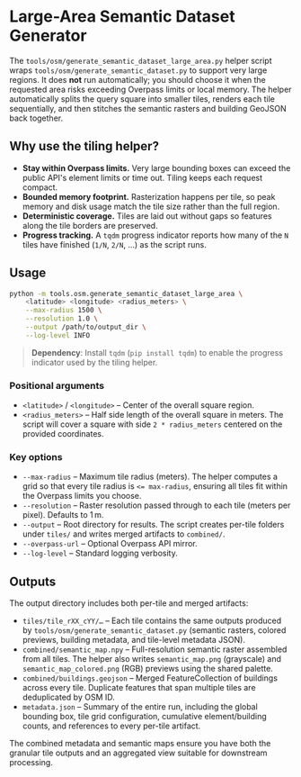 # Large-Area Semantic Dataset Generator

The `tools/osm/generate_semantic_dataset_large_area.py` helper script wraps
`tools/osm/generate_semantic_dataset.py` to support very large regions. It does **not**
run automatically; you should choose it when the requested area risks exceeding
Overpass limits or local memory. The helper automatically splits the query
square into smaller tiles, renders each tile sequentially, and then stitches the
semantic rasters and building GeoJSON back together.
## Why use the tiling helper?

- **Stay within Overpass limits.** Very large bounding boxes can exceed the
  public API's element limits or time out. Tiling keeps each request compact.
- **Bounded memory footprint.** Rasterization happens per tile, so peak memory
  and disk usage match the tile size rather than the full region.
- **Deterministic coverage.** Tiles are laid out without gaps so features along
  the tile borders are preserved.
- **Progress tracking.** A `tqdm` progress indicator reports how many of the
  `N` tiles have finished (`1/N`, `2/N`, …) as the script runs.

## Usage

```bash
python -m tools.osm.generate_semantic_dataset_large_area \
    <latitude> <longitude> <radius_meters> \
    --max-radius 1500 \
    --resolution 1.0 \
    --output /path/to/output_dir \
    --log-level INFO
```

> **Dependency**: Install `tqdm` (`pip install tqdm`) to enable the progress
> indicator used by the tiling helper.

### Positional arguments

- `<latitude>` / `<longitude>` – Center of the overall square region.
- `<radius_meters>` – Half side length of the overall square in meters. The
  script will cover a square with side `2 * radius_meters` centered on the
  provided coordinates.

### Key options

- `--max-radius` – Maximum tile radius (meters). The helper computes a grid so
  that every tile radius is `<= max-radius`, ensuring all tiles fit within the
  Overpass limits you choose.
- `--resolution` – Raster resolution passed through to each tile (meters per
  pixel). Defaults to 1 m.
- `--output` – Root directory for results. The script creates per-tile folders
  under `tiles/` and writes merged artifacts to `combined/`.
- `--overpass-url` – Optional Overpass API mirror.
- `--log-level` – Standard logging verbosity.

## Outputs

The output directory includes both per-tile and merged artifacts:

- `tiles/tile_rXX_cYY/…` – Each tile contains the same outputs produced by
  `tools/osm/generate_semantic_dataset.py` (semantic rasters, colored previews, building
  metadata, and tile-level metadata JSON).
- `combined/semantic_map.npy` – Full-resolution semantic raster assembled from
  all tiles. The helper also writes `semantic_map.png` (grayscale) and
  `semantic_map_colored.png` (RGB) previews using the shared palette.
- `combined/buildings.geojson` – Merged FeatureCollection of buildings across
  every tile. Duplicate features that span multiple tiles are deduplicated by
  OSM ID.
- `metadata.json` – Summary of the entire run, including the global bounding
  box, tile grid configuration, cumulative element/building counts, and
  references to every per-tile artifact.

The combined metadata and semantic maps ensure you have both the granular tile
outputs and an aggregated view suitable for downstream processing.
